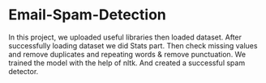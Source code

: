# Email-Spam-Detection
In this project, we uploaded useful libraries then loaded dataset. After successfully loading dataset we did Stats part. Then check missing values and remove duplicates and repeating words & remove punctuation. We trained the model with the help of nltk. And created a successful spam detector.
